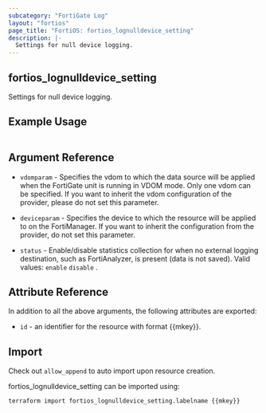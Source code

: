 ```yaml
---
subcategory: "FortiGate Log"
layout: "fortios"
page_title: "FortiOS: fortios_lognulldevice_setting"
description: |-
  Settings for null device logging.
---
```


## fortios_lognulldevice_setting
Settings for null device logging.

## Example Usage

```hcl

```

## Argument Reference
* `vdomparam` - Specifies the vdom to which the data source will be applied when the FortiGate unit is running in VDOM mode. Only one vdom can be specified. If you want to inherit the vdom configuration of the provider, please do not set this parameter.
* `deviceparam` - Specifies the device to which the resource will be applied to on the FortiManager. If you want to inherit the configuration from the provider, do not set this parameter.

* `status` - Enable/disable statistics collection for when no external logging destination, such as FortiAnalyzer, is present (data is not saved). Valid values: `enable` `disable` .

## Attribute Reference

In addition to all the above arguments, the following attributes are exported:
* `id` - an identifier for the resource with format {{mkey}}.

## Import

Check out `allow_append` to auto import upon resource creation.

fortios_lognulldevice_setting can be imported using:
```sh
terraform import fortios_lognulldevice_setting.labelname {{mkey}}
```
